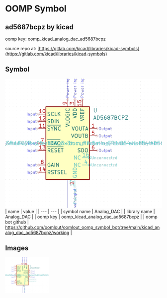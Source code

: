 # OOMP Symbol  
## ad5687bcpz  by kicad  
  
oomp key: oomp_kicad_analog_dac_ad5687bcpz  
  
source repo at: [https://gitlab.com/kicad/libraries/kicad-symbols](https://gitlab.com/kicad/libraries/kicad-symbols)  
## Symbol  
  
[![working.png](working_600.png)](working.png)  
| name | value | 
| --- | --- | 
| symbol name | Analog_DAC | 
| library name | Analog_DAC | 
| oomp key | oomp_kicad_analog_dac_ad5687bcpz | 
| oomp bot github | https://github.com/oomlout/oomlout_oomp_symbol_bot/tree/main/kicad_analog_dac_ad5687bcpz/working | 
## Images  
  
[![working.png](working_140.png)](working.png)  
